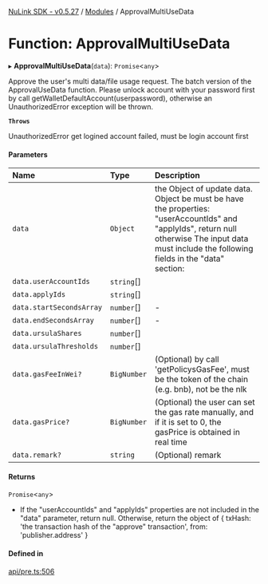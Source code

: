 [NuLink SDK - v0.5.27](../README.md) / [Modules](../modules.md) / ApprovalMultiUseData

# Function: ApprovalMultiUseData

▸ **ApprovalMultiUseData**(`data`): `Promise`<`any`\>

Approve the user's multi data/file usage request. The batch version of the ApprovalUseData function.
Please unlock account with your password first by call getWalletDefaultAccount(userpassword), otherwise an UnauthorizedError exception will be thrown.

**`Throws`**

UnauthorizedError get logined account failed, must be login account first

#### Parameters

| Name | Type | Description |
| :------ | :------ | :------ |
| `data` | `Object` | the Object of update data. Object be must be have the properties: "userAccountIds" and "applyIds", return null otherwise The input data must include the following fields in the "data" section: |
| `data.userAccountIds` | `string`[] |  |
| `data.applyIds` | `string`[] |  |
| `data.startSecondsArray` | `number`[] | - |
| `data.endSecondsArray` | `number`[] | - |
| `data.ursulaShares` | `number`[] |  |
| `data.ursulaThresholds` | `number`[] |  |
| `data.gasFeeInWei?` | `BigNumber` | (Optional) by call 'getPolicysGasFee', must be the token of the chain (e.g. bnb), not be the nlk |
| `data.gasPrice?` | `BigNumber` | (Optional) the user can set the gas rate manually, and if it is set to 0, the gasPrice is obtained in real time |
| `data.remark?` | `string` | (Optional) remark |

#### Returns

`Promise`<`any`\>

- If the "userAccountIds" and "applyIds" properties are not included in the "data" parameter, return null.
         Otherwise, return the object of
         {
           txHash: 'the transaction hash of the "approve" transaction',
           from: 'publisher.address'
         }

#### Defined in

[api/pre.ts:506](https://github.com/NuLink-network/nulink-sdk/blob/caaf0a6/src/api/pre.ts#L506)
